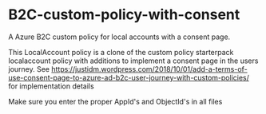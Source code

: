 # B2C-custom-policy-with-consent
A Azure B2C custom policy for local accounts with a consent page.

This LocalAccount policy is a clone of the custom policy starterpack localaccount policy with additions to implement a consent page in the users journey. See https://justidm.wordpress.com/2018/10/01/add-a-terms-of-use-consent-page-to-azure-ad-b2c-user-journey-with-custom-policies/ for implementation details

Make sure you enter the proper AppId's and ObjectId's in all files
